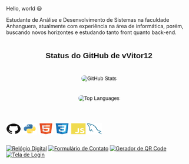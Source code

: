 Hello, world 😃

Estudante de Análise e Desenvolvimento de Sistemas na faculdade Anhanguera, atualmente com experiência na área de informática, porém, buscando novos horizontes e estudando tanto front quanto back-end.

<div style="display: flex; flex-direction: column; align-items: center; gap: 10px; font-family: Arial, sans-serif;">
  <h2>Status do GitHub de vVitor12</h2>
  
  <img 
    src="https://github-readme-stats.vercel.app/api?username=vVitor12&show_icons=true&theme=radical" 
    alt="GitHub Stats" 
    style="max-width: 100%; border-radius: 10px;"
  />

  <img 
    src="https://github-readme-stats.vercel.app/api/top-langs/?username=vVitor12&layout=compact&theme=radical" 
    alt="Top Languages" 
    style="max-width: 100%; border-radius: 10px;"
  />
</div>

##


<div style="display: inline_block"><br>
  <img align="center" alt="GitHub" height="30" width="40" src="https://raw.githubusercontent.com/devicons/devicon/master/icons/github/github-original.svg">
  <img align="center" alt="Python" height="30" width="40" src="https://raw.githubusercontent.com/devicons/devicon/master/icons/python/python-original.svg">
  <img align="center" alt="HTML" height="30" width="40" src="https://raw.githubusercontent.com/devicons/devicon/master/icons/html5/html5-original.svg">
  <img align="center" alt="CSS" height="30" width="40" src="https://raw.githubusercontent.com/devicons/devicon/master/icons/css3/css3-original.svg">
  <img align="center" alt="JavaScript" height="30" width="40" src="https://raw.githubusercontent.com/devicons/devicon/master/icons/javascript/javascript-plain.svg">
  <img align="center" alt="MySQL" height="30" width="40" src="https://raw.githubusercontent.com/devicons/devicon/master/icons/mysql/mysql-original.svg">
</div>

##

[![Relógio Digital](https://github-readme-stats.vercel.app/api/pin/?username=vVitor12&repo=Relogio-Digital)](https://github.com/vVitor12/Relogio-Digital)
[![Formulário de Contato](https://github-readme-stats.vercel.app/api/pin/?username=vVitor12&repo=Formulario-)](https://github.com/vVitor12/Formulario-)
[![Gerador de QR Code](https://github-readme-stats.vercel.app/api/pin/?username=vVitor12&repo=Gerador-QRcode)](https://github.com/vVitor12/Gerador-QRcode)
[![Tela de Login](https://github-readme-stats.vercel.app/api/pin/?username=vVitor12&repo=Tela-de-Login)](https://github.com/vVitor12/Tela-de-Login)



